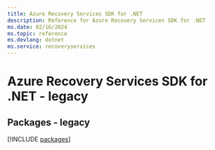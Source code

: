```yaml
---
title: Azure Recovery Services SDK for .NET
description: Reference for Azure Recovery Services SDK for .NET
ms.date: 02/16/2024
ms.topic: reference
ms.devlang: dotnet
ms.service: recoveryservices
---
```

# Azure Recovery Services SDK for .NET - legacy
## Packages - legacy
[!INCLUDE [packages](recovery-services-index.md)]